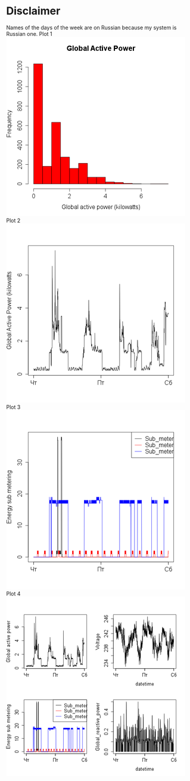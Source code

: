 # Disclaimer

Names of the days of the week are on Russian because my system is Russian one.
Plot 1
![Plot 1](plot1.png)
Plot 2
![Plot 2](plot2.png)
Plot 3
![Plot 3](plot3.png)
Plot 4
![Plot 4](plot4.png)
